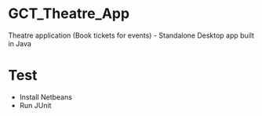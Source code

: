 # GCT_Theatre_App
Theatre application (Book tickets for events) - Standalone Desktop app built in Java

# Test
+ Install Netbeans
+ Run JUnit

